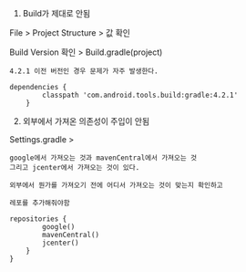 1. Build가 제대로 안됨

File > Project Structure > 값 확인

Build Version 확인 > Build.gradle(project)

```
4.2.1 이전 버전인 경우 문제가 자주 발생한다.

dependencies {
        classpath 'com.android.tools.build:gradle:4.2.1'
    }

```

2. 외부에서 가져온 의존성이 주입이 안됨

Settings.gradle >

```
google에서 가져오는 것과 mavenCentral에서 가져오는 것
그리고 jcenter에서 가져오는 것이 있다.

외부에서 뭔가를 가져오기 전에 어디서 가져오는 것이 맞는지 확인하고

레포를 추가해줘야함

repositories {
        google()
        mavenCentral()
        jcenter()
    }
}
```
